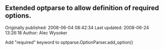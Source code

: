 ## Extended optparse to allow definition of required options.

Originally published: 2008-06-04 08:42:34
Last updated: 2008-06-24 13:26:18
Author: Alec Wysoker

Add "required" keyword to optparse.OptionParser.add_option()
